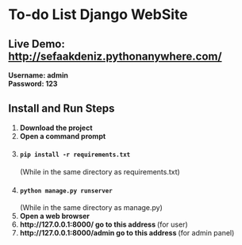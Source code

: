 # To-do List Django WebSite
## Live Demo: http://sefaakdeniz.pythonanywhere.com/
<b>Username: admin</b><br>
<b>Password: 123</b>
<h2>Install and Run Steps</h2>
<ol>
 <li><b>Download the project</b></li>
  <li><b>Open a command prompt</b></li>
 <li><h4><code>pip install -r requirements.txt</code></h4>(While in the same directory as requirements.txt)</li>
 <li><h4><code>python manage.py runserver</code></h4>(While in the same directory as manage.py)</li>
 <li><b>Open a web browser</b></li>
 <li><b>http://127.0.0.1:8000/ go to this address </b> (for user)</li>
 <li><b>http://127.0.0.1:8000/admin go to this address </b> (for admin panel)</li>
</ol>
